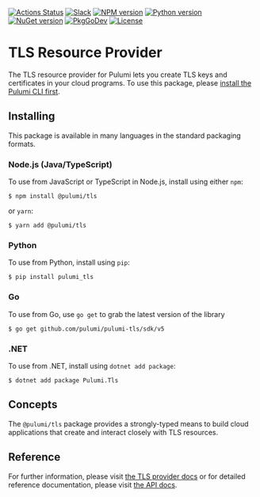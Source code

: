 [![Actions Status](https://github.com/pulumi/pulumi-tls/workflows/master/badge.svg)](https://github.com/pulumi/pulumi-tls/actions)
[![Slack](http://www.pulumi.com/images/docs/badges/slack.svg)](https://slack.pulumi.com)
[![NPM version](https://badge.fury.io/js/%40pulumi%2Ftls.svg)](https://www.npmjs.com/package/@pulumi/tls)
[![Python version](https://badge.fury.io/py/pulumi-tls.svg)](https://pypi.org/project/pulumi-tls)
[![NuGet version](https://badge.fury.io/nu/pulumi.tls.svg)](https://badge.fury.io/nu/pulumi.tls)
[![PkgGoDev](https://pkg.go.dev/badge/github.com/pulumi/pulumi-tls/sdk/v5/go)](https://pkg.go.dev/github.com/pulumi/pulumi-tls/sdk/v5/go)
[![License](https://img.shields.io/npm/l/%40pulumi%2Fpulumi.svg)](https://github.com/pulumi/pulumi-tls/blob/master/LICENSE)

# TLS Resource Provider

The TLS resource provider for Pulumi lets you create TLS keys and certificates in your cloud programs.  To use
this package, please [install the Pulumi CLI first](https://pulumi.io/).

## Installing

This package is available in many languages in the standard packaging formats.

### Node.js (Java/TypeScript)

To use from JavaScript or TypeScript in Node.js, install using either `npm`:

    $ npm install @pulumi/tls

or `yarn`:

    $ yarn add @pulumi/tls

### Python

To use from Python, install using `pip`:

    $ pip install pulumi_tls

### Go

To use from Go, use `go get` to grab the latest version of the library

    $ go get github.com/pulumi/pulumi-tls/sdk/v5

### .NET

To use from .NET, install using `dotnet add package`:

    $ dotnet add package Pulumi.Tls

## Concepts

The `@pulumi/tls` package provides a strongly-typed means to build cloud applications that create
and interact closely with TLS resources.

## Reference


For further information, please visit [the TLS provider docs](https://www.pulumi.com/docs/intro/cloud-providers/tls) or for detailed reference documentation, please visit [the API docs](https://www.pulumi.com/docs/reference/pkg/tls).
